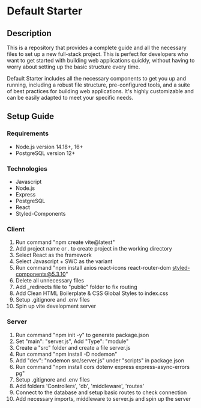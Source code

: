 # Default Starter

## Description

This is a repository that provides a complete guide and all the necessary files to set up a new full-stack project. This is perfect for developers who want to get started with building web applications quickly, without having to worry about setting up the basic structure every time.

Default Starter includes all the necessary components to get you up and running, including a robust file structure, pre-configured tools, and a suite of best practices for building web applications. It's highly customizable and can be easily adapted to meet your specific needs.

## Setup Guide

### Requirements

-   Node.js version 14.18+, 16+
-   PostgreSQL version 12+

### Technologies

-   Javascript
-   Node.js
-   Express
-   PostgreSQL
-   React
-   Styled-Components

### Client

1. Run command "npm create vite@latest"
2. Add project name or . to create project in the working directory
3. Select React as the framework
4. Select Javascript + SWC as the variant
5. Run command "npm install axios react-icons react-router-dom styled-components@5.3.10"
6. Delete all unnecessary files
7. Add \_redirects file to "public" folder to fix routing
8. Add Clean HTML Boilerplate & CSS Global Styles to index.css
9. Setup .gitignore and .env files
10. Spin up vite development server

### Server

1. Run command "npm init -y" to generate package.json
2. Set "main": "server.js", Add "Type": "module"
3. Create a "src" folder and create a file server.js
4. Run command "npm install -D nodemon"
5. Add "dev": "nodemon src/server.js" under "scripts" in package.json
6. Run command "npm install cors dotenv express express-async-errors pg"
7. Setup .gitignore and .env files
8. Add folders 'Controllers', 'db', 'middleware', 'routes'
9. Connect to the database and setup basic routes to check connection
10. Add necessary imports, middleware to server.js and spin up the server
